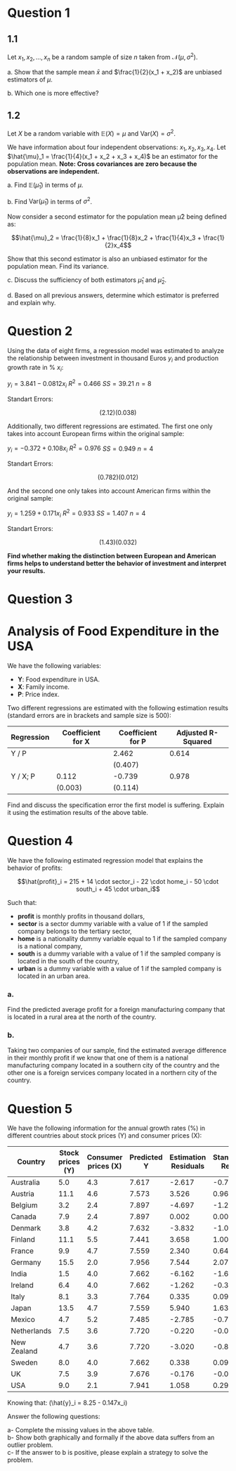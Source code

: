 # Question 1
## 1.1
Let $x_1, x_2, \ldots, x_n$ be a random sample of size $n$ taken from $\mathcal{N}(\mu, \sigma^2)$.

a. Show that the sample mean $\bar{x}$ and $\frac{1}{2}(x_1 + x_2)$ are unbiased estimators of $\mu$.

b. Which one is more effective?


## 1.2

Let $X$ be a random variable with $\mathbb{E}(X) = \mu$ and $\text{Var}(X) = \sigma^2$.

We have information about four independent observations: $x_1, x_2, x_3, x_4$.
Let $\hat{\mu}_1 = \frac{1}{4}(x_1 + x_2 + x_3 + x_4)$ be an estimator for the population mean.
**Note: Cross covariances are zero because the observations are independent.**

a. Find $\mathbb{E}(\hat{\mu}_1)$ in terms of $\mu$.

b. Find $\text{Var}(\hat{\mu}_1)$ in terms of $\sigma^2$.

Now consider a second estimator for the population mean μ̂2 being defined as:

 $$\hat{\mu}_2 = \frac{1}{8}x_1 +  \frac{1}{8}x_2 +  \frac{1}{4}x_3 +  \frac{1}{2}x_4$$

Show that this second estimator is also an unbiased estimator for the population
mean. Find its variance.

c. Discuss the sufficiency of both estimators $\hat{\mu}_1$ and $\hat{\mu}_2$.

d. Based on all previous answers, determine which estimator is preferred and explain why.


# Question 2

Using the data of eight firms, a regression model was estimated to analyze the relationship between investment in thousand Euros $y_i$ and production growth rate in % $x_i$:

$y_i = 3.841 - 0.0812x_i$
$R^2 = 0.466$
$SS = 39.21$
$n = 8$

Standart Errors:

$$(2.12) (0.038)$$

Additionally, two different regressions are estimated. The first one only takes into account European firms within the original sample:

$y_i = -0.372 + 0.108x_i$
$R^2 = 0.976$
$SS = 0.949$
$n = 4$

Standart Errors:

$$(0.782) (0.012)$$

And the second one only takes into account American firms within the original sample:

$y_i = 1.259 + 0.171x_i$
$R^2 = 0.933$
$SS = 1.407$
$n = 4$

Standart Errors:

$$(1.43) (0.032)$$

**Find whether making the distinction between European and American firms helps to understand better the behavior of investment and interpret your results.**


# Question 3

# Analysis of Food Expenditure in the USA

We have the following variables:
- **Y**: Food expenditure in USA.
- **X**: Family income.
- **P**: Price index.

Two different regressions are estimated with the following estimation results (standard errors are in brackets and sample size is 500):

| Regression | Coefficient for X | Coefficient for P | Adjusted R-Squared |
|------------|-------------------|-------------------|--------------------|
| Y / P      |                   | 2.462             |  0.614             |
|            |                   | (0.407)           |                    |
| Y / X; P   | 0.112             | -0.739            | 0.978              |
|            | (0.003)           | (0.114)           |                    |


Find and discuss the specification error the first model is suffering. Explain it using the estimation results of the above table.



# Question 4
We have the following estimated regression model that explains the behavior of profits:

$$\hat{profit}_i = 215 + 14 \cdot sector_i - 22 \cdot home_i - 50 \cdot south_i + 45 \cdot urban_i$$

Such that:
- **profit** is monthly profits in thousand dollars,
- **sector** is a sector dummy variable with a value of 1 if the sampled company belongs to the tertiary sector,
- **home** is a nationality dummy variable equal to 1 if the sampled company is a national company,
- **south** is a dummy variable with a value of 1 if the sampled company is located in the south of the country,
- **urban** is a dummy variable with a value of 1 if the sampled company is located in an urban area.

### a. 

Find the predicted average profit for a foreign manufacturing company that is located in a rural area at the north of the country.

### b. 

Taking two companies of our sample, find the estimated average difference in their monthly profit if we know that one of them is a national manufacturing company located in a southern city of the country and the other one is a foreign services company located in a northern city of the country.


# Question 5

We have the following information for the annual growth rates (%) in different countries about stock prices (Y) and consumer prices (X):

| Country     | Stock prices (Y) | Consumer prices (X) | Predicted Y | Estimation Residuals | Standardized Residual |
|-------------|------------------|---------------------|-------------|----------------------|-----------------------|
| Australia   | 5.0              | 4.3                 | 7.617       | -2.617               | -0.719                |
| Austria     | 11.1             | 4.6                 | 7.573       | 3.526                | 0.969                 |
| Belgium     | 3.2              | 2.4                 | 7.897       | -4.697               | -1.291                |
| Canada      | 7.9              | 2.4                 | 7.897       | 0.002                | 0.0007                |
| Denmark     | 3.8              | 4.2                 | 7.632       | -3.832               | -1.053                |
| Finland     | 11.1             | 5.5                 | 7.441       | 3.658                | 1.005                 |
| France      | 9.9              | 4.7                 | 7.559       | 2.340                | 0.643                 |
| Germany     | 15.5             | 2.0                 | 7.956       | 7.544                | 2.073                 |
| India       | 1.5              | 4.0                 | 7.662       | -6.162               | -1.693                |
| Ireland     | 6.4              | 4.0                 | 7.662       | -1.262               | -0.346                |
| Italy       | 8.1              | 3.3                 | 7.764       | 0.335                | 0.092                 |
| Japan       | 13.5             | 4.7                 | 7.559       | 5.940                | 1.633                 |
| Mexico      | 4.7              | 5.2                 | 7.485       | -2.785               | -0.765                |
| Netherlands | 7.5              | 3.6                 | 7.720       | -0.220               | -0.060                |
| New Zealand | 4.7              | 3.6                 | 7.720       | -3.020               | -0.830                |
| Sweden      | 8.0              | 4.0                 | 7.662       | 0.338                | 0.092                 |
| UK          | 7.5              | 3.9                 | 7.676       | -0.176               | -0.048                |
| USA         | 9.0              | 2.1                 | 7.941       | 1.058                | 0.291                 |

Knowing that: \(\hat{y}_i = 8.25 - 0.147x_i\)

Answer the following questions:

a- Complete the missing values in the above table.  
b- Show both graphically and formally if the above data suffers from an outlier problem.  
c- If the answer to b is positive, please explain a strategy to solve the problem.






   

